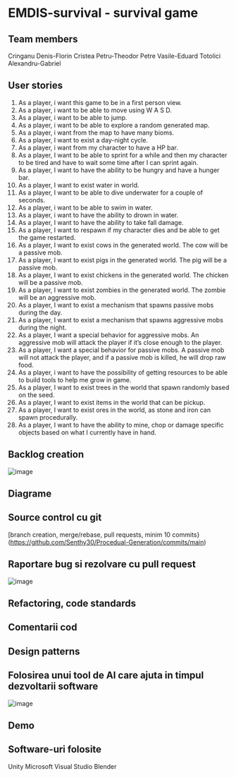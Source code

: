 #  EMDIS-survival - survival game

## Team members
Cringanu Denis-Florin
Cristea Petru-Theodor
Petre Vasile-Eduard
Totolici Alexandru-Gabriel

## User stories
1. As a player, i want this game to be in a first person view.
2. As a player, i want to be able to move using W A S D.
3. As a player, i want to be able to jump.
4. As a player, i want to be able to explore a random generated map.
5. As a player, i want from the map to have many bioms.
6. As a player, I want to exist a day-night cycle.
7. As a player, i want from my character to have a HP bar.
8. As a player, I want to be able to sprint for a while and then my character to be tired and have to wait some time after I can sprint again.
9. As a player, I want to have the ability to be hungry and have a hunger bar.
10. As a player, I want to exist water in world.
11. As a player, I want to be able to dive underwater for a couple of seconds.
12. As a player, i want to be able to swim in water.
13. As a player, i want to have the ability to drown in water.
14. As a player, I want to have the ability to take fall damage.
15. As a player, I want to respawn if my character dies and be able to get the game restarted.
16. As a player, I want to exist cows in the generated world. The cow will be a passive mob.
17. As a player, I want to exist pigs in the generated world. The pig will be a passive mob.
18. As a player, I want to exist chickens in the generated world. The chicken will be a passive mob.
19. As a player, I want to exist zombies in the generated world. The zombie will be an aggressive mob.
20. As a player, I want to exist a mechanism that spawns passive mobs during the day. 
21. As a player, I want to exist a mechanism that spawns aggressive mobs during the night.
22. As a player, I want a special behavior for aggressive mobs. An aggressive mob will attack the player if it’s close enough to the player.
23. As a player, I want a special behavior for passive mobs. A passive mob will not attack the player, and if a passive mob is killed, he will drop raw food.
24. As a player, i want to have the possibility of getting resources to be able to build tools to help me grow in game.
25. As a player, I want to exist trees in the world that spawn randomly based on the seed.
26. As a player, I want to exist items in the world that can be pickup.
28. As a player, I want to exist ores in the world, as stone and iron can spawn procedurally.
29. As a player, I want to have the ability to mine, chop or damage specific objects based on what I currently have in hand.

## Backlog creation
![image](https://github.com/Senthy30/Procedual-Generation/assets/99651514/eac19460-cb86-4d4c-97be-03b14f0fc579)

## Diagrame

## Source control cu git
[branch creation, merge/rebase, pull requests, minim 10 commits}(https://github.com/Senthy30/Procedual-Generation/commits/main)

## Raportare bug si rezolvare cu pull request
![image](https://github.com/Senthy30/Procedual-Generation/assets/99651514/d425a3a2-24bd-43d8-a0df-4e882116a173)

## Refactoring, code standards

## Comentarii cod

## Design patterns

## Folosirea unui tool de AI care ajuta in timpul dezvoltarii software
![image](https://github.com/Senthy30/Procedual-Generation/assets/99651514/55ff226a-e9a5-409a-bcee-792253bc1811)

##  Demo

## Software-uri folosite
Unity
Microsoft Visual Studio
Blender
